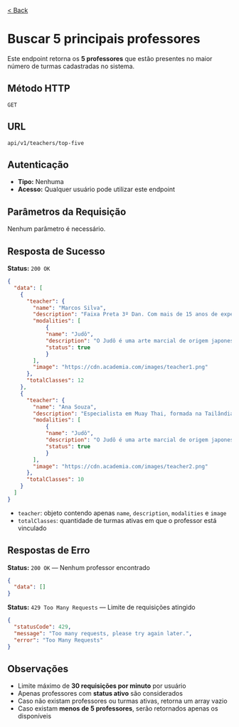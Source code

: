 [< Back](../)

# Buscar 5 principais professores
Este endpoint retorna os **5 professores** que estão presentes no maior número de turmas cadastradas no sistema.

## Método HTTP
`GET`

## URL
`api/v1/teachers/top-five`

## Autenticação
- **Tipo:** Nenhuma
- **Acesso:** Qualquer usuário pode utilizar este endpoint

## Parâmetros da Requisição
Nenhum parâmetro é necessário.

## Resposta de Sucesso

**Status:** `200 OK`

```json
{
  "data": [
    {
      "teacher": {
        "name": "Marcos Silva",
        "description": "Faixa Preta 3º Dan. Com mais de 15 anos de experiência no judô.",
        "modalities": [
            {
            "name": "Judô",
            "description": "O Judô é uma arte marcial de origem japonesa",
            "status": true
            }
        ],
        "image": "https://cdn.academia.com/images/teacher1.png"
      },
      "totalClasses": 12
    },
    {
      "teacher": {
        "name": "Ana Souza",
        "description": "Especialista em Muay Thai, formada na Tailândia.",
        "modalities": [
            {
            "name": "Judô",
            "description": "O Judô é uma arte marcial de origem japonesa",
            "status": true
            }
        ],
        "image": "https://cdn.academia.com/images/teacher2.png"
      },
      "totalClasses": 10
    }
  ]
}
```

- `teacher`: objeto contendo apenas `name`, `description`, `modalities` e `image`
- `totalClasses`: quantidade de turmas ativas em que o professor está vinculado

## Respostas de Erro

**Status:** `200 OK` — Nenhum professor encontrado

```json
{
  "data": []
}
```

**Status:** `429 Too Many Requests` — Limite de requisições atingido

```json
{
  "statusCode": 429,
  "message": "Too many requests, please try again later.",
  "error": "Too Many Requests"
}
```

## Observações
- Limite máximo de **30 requisições por minuto** por usuário
- Apenas professores com **status ativo** são considerados
- Caso não existam professores ou turmas ativas, retorna um array vazio
- Caso existam **menos de 5 professores**, serão retornados apenas os disponíveis